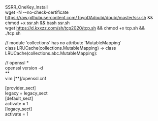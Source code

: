 SSRR_OneKey_Install    
wget -N --no-check-certificate https://raw.githubusercontent.com/ToyoDAdoubi/doubi/master/ssr.sh && chmod +x ssr.sh && bash ssr.sh    
wget https://d.kxxzz.com/sh/tcp2020/tcp.sh && chmod +x tcp.sh && ./tcp.sh    


 // module 'collections' has no attribute 'MutableMapping'    
class LRUCache(collections.MutableMapping) -> class LRUCache(collections.abc.MutableMapping):    

// openssl *    
openssl version -d    
**    
vim \[**\]/openssl.cnf    

\[provider_sect]    
legacy = legacy_sect    
\[default_sect]    
activate = 1    
\[legacy_sect]    
activate = 1    
